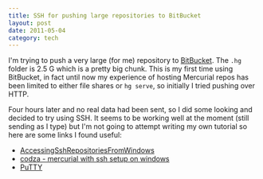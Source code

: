 ```yaml
---
title: SSH for pushing large repositories to BitBucket
layout: post
date: 2011-05-04
category: tech
---
```


I'm trying to push a very large (for me) repository to [BitBucket][1]. The `.hg` folder is 2.5 G which is a pretty big chunk. This is my first time using BitBucket, in fact until now my experience of hosting Mercurial repos has been limited to either file shares or `hg serve`, so initially I tried pushing over HTTP.

Four hours later and no real data had been sent, so I did some looking and decided to try using SSH. It seems to be working well at the moment (still sending as I type) but I'm not going to attempt writing my own tutorial so here are some links I found useful:

- [AccessingSshRepositoriesFromWindows][2]
- [codza - mercurial with ssh setup on windows][3]
- [PuTTY][4]

[1]: http://bitbucket.org
[2]: http://mercurial.selenic.com/wiki/AccessingSshRepositoriesFromWindows
[3]: http://www.codza.com/mercurial-with-ssh-setup-on-windows
[4]: http://www.chiark.greenend.org.uk/~sgtatham/putty/download.html
